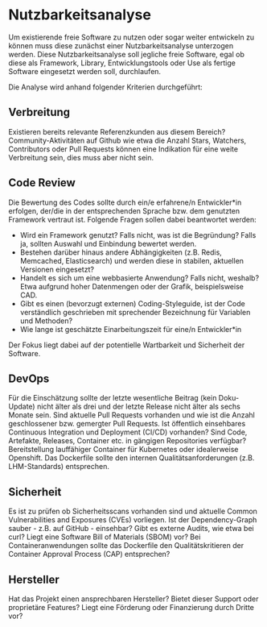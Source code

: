 # Nutzbarkeitsanalyse

Um existierende freie Software zu nutzen oder sogar weiter entwickeln zu können muss diese zunächst einer Nutzbarkeitsanalyse unterzogen werden.
Diese Nutzbarkeitsanalyse soll jegliche freie Software, egal ob diese als Framework, Library, Entwicklungstools oder Use als fertige Software eingesetzt werden soll, durchlaufen.

Die Analyse wird anhand folgender Kriterien durchgeführt:

## Verbreitung

Existieren bereits relevante Referenzkunden aus diesem Bereich? Community-Aktivitäten auf Github wie etwa die Anzahl Stars, Watchers, Contributors oder Pull Requests können eine Indikation für eine weite Verbreitung sein, dies muss aber nicht sein.

## Code Review

Die Bewertung des Codes sollte durch ein/e erfahrene/n Entwickler*in erfolgen, der/die in der entsprechenden Sprache bzw. dem genutzten Framework vertraut ist. 
Folgende Fragen sollen dabei beantwortet werden:

* Wird ein Framework genutzt? Falls nicht, was ist die Begründung? Falls ja, sollten Auswahl und Einbindung bewertet werden.
* Bestehen darüber hinaus andere Abhängigkeiten (z.B. Redis, Memcached, Elasticsearch) und werden diese in stabilen, aktuellen Versionen eingesetzt?
* Handelt es sich um eine webbasierte Anwendung? Falls nicht, weshalb? Etwa aufgrund hoher Datenmengen oder der Grafik, beispielsweise CAD.
* Gibt es einen (bevorzugt externen) Coding-Styleguide, ist der Code verständlich geschrieben mit sprechender Bezeichnung für Variablen und Methoden? 
* Wie lange ist geschätzte Einarbeitungszeit für eine/n Entwickler*in

Der Fokus liegt dabei auf der potentielle Wartbarkeit und Sicherheit der Software.

## DevOps

Für die Einschätzung sollte der letzte wesentliche Beitrag (kein Doku-Update) nicht älter als drei und der letzte Release nicht älter als sechs Monate sein.
Sind aktuelle Pull Requests vorhanden und wie ist die Anzahl geschlossener bzw. gemergter Pull Requests. Ist öffentlich einsehbares Continuous Integration und Deployment (CI/CD) vorhanden?
Sind Code, Artefakte, Releases, Container etc. in gängigen Repositories verfügbar?
Bereitstellung lauffähiger Container für Kubernetes oder idealerweise Openshift. Das Dockerfile sollte den internen Qualitätsanforderungen (z.B. LHM-Standards) entsprechen.

## Sicherheit

Es ist zu prüfen ob Sicherheitsscans vorhanden sind und aktuelle Common Vulnerabilities and Exposures (CVEs) vorliegen. Ist der Dependency-Graph sauber - z.B. auf GitHub - einsehbar?
Gibt es externe Audits, wie etwa bei curl? Liegt eine Software Bill of Materials (SBOM) vor?
Bei Containeranwendungen sollte das Dockerfile den Qualitätskritieren der Container Approval Process (CAP) entsprechen?

## Hersteller

Hat das Projekt einen ansprechbaren Hersteller? Bietet dieser Support oder proprietäre Features? Liegt eine Förderung oder Finanzierung durch Dritte vor?